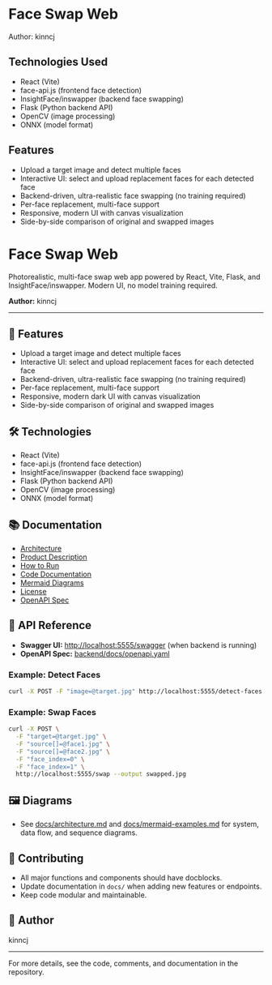 
# Face Swap Web

Author: kinncj

## Technologies Used
- React (Vite)
- face-api.js (frontend face detection)
- InsightFace/inswapper (backend face swapping)
- Flask (Python backend API)
- OpenCV (image processing)
- ONNX (model format)

## Features
- Upload a target image and detect multiple faces
- Interactive UI: select and upload replacement faces for each detected face
- Backend-driven, ultra-realistic face swapping (no training required)
- Per-face replacement, multi-face support
- Responsive, modern UI with canvas visualization
- Side-by-side comparison of original and swapped images


# Face Swap Web

Photorealistic, multi-face swap web app powered by React, Vite, Flask, and InsightFace/inswapper. Modern UI, no model training required.

**Author:** kinncj

---

## 🚀 Features
- Upload a target image and detect multiple faces
- Interactive UI: select and upload replacement faces for each detected face
- Backend-driven, ultra-realistic face swapping (no training required)
- Per-face replacement, multi-face support
- Responsive, modern dark UI with canvas visualization
- Side-by-side comparison of original and swapped images

## 🛠 Technologies
- React (Vite)
- face-api.js (frontend face detection)
- InsightFace/inswapper (backend face swapping)
- Flask (Python backend API)
- OpenCV (image processing)
- ONNX (model format)

## 📚 Documentation
- [Architecture](docs/architecture.md)
- [Product Description](docs/product.md)
- [How to Run](docs/how-to-run.md)
- [Code Documentation](docs/code-documentation.md)
- [Mermaid Diagrams](docs/mermaid-examples.md)
- [License](docs/license.md)
- [OpenAPI Spec](backend/docs/openapi.yaml)

## 🔗 API Reference
- **Swagger UI:** [http://localhost:5555/swagger](http://localhost:5555/swagger) (when backend is running)
- **OpenAPI Spec:** [backend/docs/openapi.yaml](backend/docs/openapi.yaml)

### Example: Detect Faces
```bash
curl -X POST -F "image=@target.jpg" http://localhost:5555/detect-faces
```

### Example: Swap Faces
```bash
curl -X POST \
  -F "target=@target.jpg" \
  -F "source[]=@face1.jpg" \
  -F "source[]=@face2.jpg" \
  -F "face_index=0" \
  -F "face_index=1" \
  http://localhost:5555/swap --output swapped.jpg
```

## 🖼️ Diagrams
- See [docs/architecture.md](docs/architecture.md) and [docs/mermaid-examples.md](docs/mermaid-examples.md) for system, data flow, and sequence diagrams.

## 🤝 Contributing
- All major functions and components should have docblocks.
- Update documentation in `docs/` when adding new features or endpoints.
- Keep code modular and maintainable.

## 👤 Author
kinncj

---
For more details, see the code, comments, and documentation in the repository.
